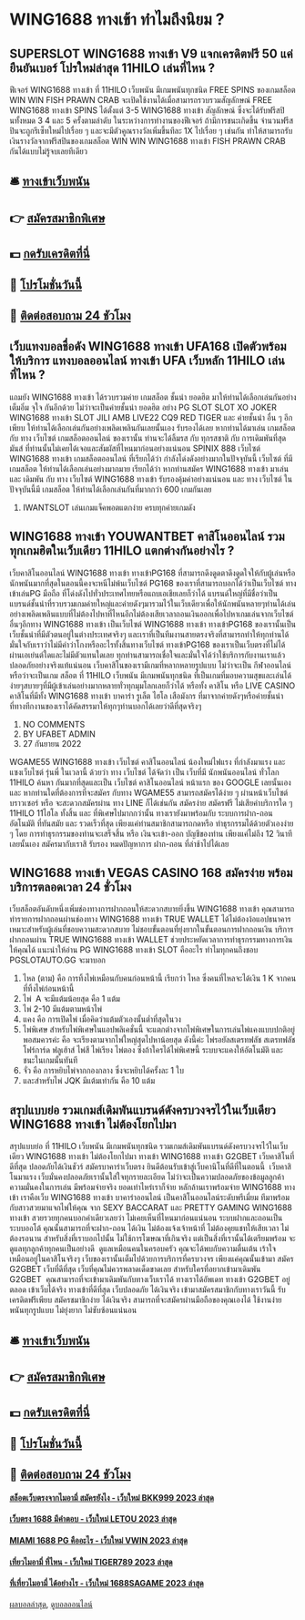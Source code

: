 # WING1688 ทางเข้า ทำไมถึงนิยม ?
## SUPERSLOT WING1688 ทางเข้า V9 แจกเครดิตฟรี 50 แค่ยืนยันเบอร์ โปรใหม่ล่าสุด 11HILO เล่นที่ไหน ?
ฟีเจอร์ WING1688 ทางเข้า ที่ 11HILO เว็บพนัน มีเกมพนันทุกชนิด FREE SPINS ของเกมสล็อต WIN WIN FISH PRAWN CRAB จะเปิดใช้งานได้เมื่อสามารถรวบรวมสัญลักษณ์ FREE WING1688 ทางเข้า SPINS ได้ตั้งแต่ 3-5 WING1688 ทางเข้า สัญลักษณ์ ซึ่งจะได้รับฟรีสปินทั้งหมด 3 4 และ 5 ครั้งตามลำดับ ในระหว่างการทำงานของฟีเจอร์ ถ้ามีการชนะเกิดขึ้น จำนวนฟรีสปินจะถูกรีเซ็ทใหม่ไปเรื่อย ๆ และจะมีตัวคูณรางวัลเพิ่มขึ้นทีละ 1X ไปเรื่อย ๆ เช่นกัน ทำให้สามารถรับเงินรางวัลจากฟรีสปินของเกมสล็อต WIN WIN WING1688 ทางเข้า FISH PRAWN CRAB กันได้แบบไม่รู้จบเลยทีเดียว

## 🛎 [ทางเข้าเว็บพนัน](https://bit.ly/3SdLNi2)
## 👉 [สมัครสมาชิกพิเศษ](https://bit.ly/3SdLNi2)
## 💵 [กดรับเครดิตที่นี่](https://bit.ly/3dyRKHj)
## 👑 [โปรโมชั่นวันนี้](https://bit.ly/3dyRKHj)
## 📱 [ติดต่อสอบถาม 24 ชัวโมง](https://bit.ly/3dyRKHj)

## เว็บแทงบอลชื่อดัง WING1688 ทางเข้า UFA168 เปิดตัวพร้อมให้บริการ แทงบอลออนไลน์ ทางเข้า UFA เว็บหลัก 11HILO เล่นที่ไหน ?
แถมยัง WING1688 ทางเข้า ได้รวบรวมค่าย เกมสล็อต ชั้นนำ ยอดฮิต มาให้ท่านได้เลือกเล่นกันอย่าง เต็มอิ่ม จุใจ กันอีกด้วย ไม่ว่าจะเป็นค่ายชั้นนำ ยอดฮิต อย่าง PG SLOT SLOT XO JOKER WING1688 ทางเข้า SLOT JILI AMB LIVE22 CQ9 RED TIGER และ ค่ายชั้นนำ อื่น ๆ อีกเพียบ ให้ท่านได้เลือกเล่นกันอย่างเพลิดเพลินกันเลยนั้นเอง
รับรองได้เลย หากท่านได้มาเล่น เกมสล็อต กับ ทาง เว็บไซต์ เกมสล็อตออนไลน์ ของเรานั้น ท่านจะได้ลิ้มรส กับ ทุกรสชาติ กับ การเดิมพันที่สุดมันส์ ที่ท่านนั้นไม่เคยได้เจอและสัมผัสที่ไหนมาก่อนอย่างแน่นอน
SPINIX 888 เว็บไซต์ WING1688 ทางเข้า เกมสล็อตออนไลน์ ที่เรียกได้ว่า กำลังโด่งดังอย่างมากในปัจจุบันนี้ เว็บไซต์ ที่มี เกมสล็อต ให้ท่านได้เลือกเล่นอย่างมากมาย เรียกได้ว่า หากท่านสมัคร WING1688 ทางเข้า มาเล่น และ เดิมพัน กับ ทาง เว็บไซต์ WING1688 ทางเข้า รับรองคุ้มค่าอย่างแน่นอน และ ทาง เว็บไซต์ ในปัจจุบันนี้มี เกมสล็อต ให้ท่านได้เลือกเล่นกันที่มากกว่า 600 เกมกันเลย
1. IWANTSLOT เล่นเกมแจ็คพอตแตกง่าย ครบทุกค่ายเกมดัง

## WING1688 ทางเข้า YOUWANTBET คาสิโนออนไลน์ รวมทุกเกมฮิตในเว็บเดียว 11HILO แตกต่างกันอย่างไร ?
เว็บคาสิโนออนไลน์ WING1688 ทางเข้า ทางเข้าPG168 ที่สามารถดึงดูดตาดึงดูดใจให้กับผู้เล่นหรือนักพนันมากที่สุดในตอนนี้คงจะหนีไม่พ้นเว็บไซต์ PG168 ของเราที่สามารถบอกได้ว่าเป็นเว็บไซต์ ทางเข้าเล่นPG มือถือ ที่โด่งดังไปทั่วประเทศไทยหรือแถบเอเชียเลยก็ว่าได้ แบรนด์ใหญ่ที่มีชื่อว่าเป็นแบรนด์ชั้นนำที่รวบรวมเกมค่ายใหญ่และค่ายดังๆมารวมไว้ในเว็บเดียวเพื่อให้นักพนันหลายๆท่านได้เล่นอย่างเพลิดเพลินแบบที่ไม่ต้องไปหาที่ไหนอีกไม่ต้องเสียเวลาถอนเงินออกเพื่อไปหาเกมเล่นจากเว็บไซต์อื่นๆอีกทาง WING1688 ทางเข้า เป็นเว็บไซต์ WING1688 ทางเข้า ทางเข้าPG168 ของเรานั้นเป็นเว็บชั้นนำที่มีตัวตนอยู่ในต่างประเทศจริงๆ และเราที่เป็นทีมงานสายตรงจริงที่สามารถทำให้ทุกท่านได้มั่นใจกับเราว่าไม่มีคำว่าโกงหรืออะไรทั้งสิ้นทางเว็บไซต์ ทางเข้าPG168 ของเราเป็นเว็บตรงที่ไม่ได้ผ่านเอเย่นต์ใดและไม่มีตัวแทนใดเลย ทุกท่านสามารถเชื่อใจและมั่นใจได้ว่าใช้บริการกับงานเราแล้วปลอดภัยอย่างจริงแท้แน่นอน เว็บคาสิโนของเรามีเกมที่หลากหลายรูปแบบ ไม่ว่าจะเป็น กีฬาออนไลน์ หรือว่าจะเป็นเกม สล็อต ที่ 11HILO เว็บพนัน มีเกมพนันทุกชนิด ที่เป็นเกมที่มอบความสุขและเล่นได้ง่ายๆสบายๆที่มีผู้เข้าเล่นอย่างมากหลายทั่วทุกมุมโลกเลยก็ว่าได้ หรือทั้ง คาสิโน หรือ LIVE CASINO คาสิโนที่มีทั้ง WING1688 ทางเข้า บาคาร่า รูเล็ต ไฮโล เสือมังกร ที่มาจากค่ายดังๆหรือค่ายชั้นนำที่ทางทีกงานของเราได้คัดสรรมาให้ทุกๆท่านบอกได้เลยว่าดีที่สุดจริงๆ
1. NO COMMENTS
2. BY UFABET ADMIN
3. 27 กันยายน 2022

WGAME55 WING1688 ทางเข้า เว็บไซต์ คาสิโนออนไลน์ น้องใหม่ไฟแรง ที่กำลังมาแรง และ แซงเว็บไซต์ รุ่นพี่ ในเวลานี้ ด้วยว่า ทาง เว็บไซต์ ได้จัดว่า เป็น เว็บที่มี นักพนันออนไลน์ ทั่วโลก 11HILO ค้นหา กันมากที่สุดและเป็น เว็บไซต์ คาสิโนออนไลน์ หน้าแรก ของ GOOGLE เลยนั้นเอง และ หากท่านใดที่ต้องการที่จะสมัคร กับทาง WGAME55 สามารถสมัครได้ง่าย ๆ ผ่านหน้าเว็บไซต์ บราวเซอร์ หรือ จะสะดวกสมัครผ่าน ทาง LINE ก็ได้เช่นกัน สมัครง่าย สมัครฟรี ไม่เสียค่าบริการใด ๆ 11HILO 11ไฮโล ทั้งสิ้น และ ที่พิเศษไปมากกว่านั้น ทางเรายังมาพร้อมกับ ระบบการฝาก-ถอน อัตโนมัติ ที่ทันสมัย และ รวดเร็วที่สุด เพียงแค่ท่านสมาชิกสามารถกดหรือ ทำธุรกรรมได้ด้วยตัวเองง่าย ๆ โดย การทำธุรกรรมของท่านจะเสร็จสิ้น หรือ เงินจะเข้า-ออก บัญชีของท่าน เพียงแค่ไม่ถึง 12 วินาทีเลยนั้นเอง สมัครมากับเราสิ รับรอง หมดปัญหาการ ฝาก-ถอน ที่ล่าช้าไปได้เลย

## WING1688 ทางเข้า VEGAS CASINO 168 สมัครง่าย พร้อมบริการตลอดเวลา 24 ชั่วโมง
เว็บสล็อตอันดับหนึ่งเพิ่มช่องทางการฝากถอนให้สะดวกสบายยิ่งขึ้น WING1688 ทางเข้า คุณสามารถทำรายการฝากถอนผ่านช่องทาง WING1688 ทางเข้า TRUE WALLET ได้ไม่ต้องง้อแอปธนาคาร เหมาะสำหรับผู้เล่นที่ชอบความสะดวกสบาย ไม่ชอบขั้นตอนที่ยุ่งยากในขั้นตอนการฝากถอนเงิน บริการฝากถอนผ่าน TRUE WING1688 ทางเข้า WALLET ช่วยประหยัดเวลาการทำธุรกรรมทางการเงินให้คุณได้
แนะนำให้อ่าน PG WING1688 ทางเข้า SLOT คืออะไร ทำไมทุกคนถึงชอบ PGSLOTAUTO.GG จะมาบอก
1. ไหล (ตาม) คือ การทิ้งไพ่เหมือนกับคนก่อนหน้านี้ เรียกว่า ไหล ซึ่งคนที่ไหลจะได้เงิน 1 K จากคนที่ทิ้งไพ่ก่อนหน้านี้
2. ไพ่  A จะมีแต้มน้อยสุด คือ 1 แต้ม
3. ไพ่ 2-10 มีแต้มตามหน้าไพ่
4. แคง คือ การเปิดไพ่ เมื่อคิดว่าแต้มตัวเองนั้นต่ำที่สุดในวง
5. ไพ่พิเศษ สำหรับไพ่พิเศษในแอปพลิเคชั่นนี้ จะแตกต่างจากไพ่พิเศษในการเล่นไพ่แคงแบบปกติอยู่พอสมควรค่ะ คือ จะเรียงตามจากไพ่ใหญ่สุดไปหาน้อยสุด ดังนี้ค่ะ ไพ่รอยัลสเตรทฟลัช สเตรทฟลัช โฟร์การ์ด ฟลูเฮ้าส์ ไพ่สี ไพ่เรียง ไพ่ตอง ซึ่งถ้าใครได้ไพ่พิเศษนี้ ระบบจะแคงให้อัตโนมัติ และ ชนะในเกมนั้นทันที
6. จั่ว คือ การหยิบไพ่จากกองกลาง ซึ่งจะหยิบได้ครั้งละ 1 ใบ
7. และสำหรับไพ่ JQK มีแต้มเท่ากัน คือ 10 แต้ม

## สรุปแบบย่อ รวมเกมส์เดิมพันแบรนด์ดังครบวงจรไว้ในเว็บเดียว WING1688 ทางเข้า ไม่ต้องโยกไปมา
สรุปแบบย่อ ที่ 11HILO เว็บพนัน มีเกมพนันทุกชนิด รวมเกมส์เดิมพันแบรนด์ดังครบวงจรไว้ในเว็บเดียว WING1688 ทางเข้า ไม่ต้องโยกไปมา ทางเข้า WING1688 ทางเข้า G2GBET เว็บคาสิโนที่ดีที่สุด ปลอดภัยได้เงินชัวร์
สมัครบาคาร่าเว็บตรง ยินดีต้อนรับเข้าสู่เว็บคานิโนที่ดีที่ในตอนนี้  เว็บคาสิโนมาแรง เว็บมั่นคงปลอดภัยเรานั้นใส่ใจทุกรายละเอียด ไม่ว่าจะเป็นความปลอดภัยของข้อมูลลูกค้า ความมั่นคงในการเล่น มีพร้อมจ่ายจริง ยอดเท่าไหร่เราก็จ่าย หลักล้านเราพร้อมจ่าย WING1688 ทางเข้า เราคือเว็บ WING1688 ทางเข้า บาคาร่าออนไลน์ เป็นคาสิโนออนไลน์ระดับพรีเมี่ยม ทีมาพร้อมกับสาวสวยมาแจกไพ่ให้คุณ จาก SEXY BACCARAT และ PRETTY GAMING WING1688 ทางเข้า สวยรวยทุกคนบอกคำเดียวเลยว่า ไม่เคยเห็นที่ไหนมาก่อนแน่นอน ระบบฝากและถอนเป็นระบบออโต้ คุณนั้นสามารถที่จะฝาก-ถอน ได้เงิน ไม่ต้องแจ้งเจ้าหน้าที่ ไม่ต้องคุยแชทให้เสียเวลา ไม่ต้องรอนาน สำหรับสิ่งที่เราบอกไปนั้น ไม่ใช้การโฆษณาที่เกินจริง แต่เป็นสิ่งที่เรานั้นได้เตรียมพร้อม จะดูแลทุกลูกค้าทุกคนเป็นอย่างดี  ดูแลเหมือนคนในครอบครัว คุณจะได้พบกับความตื่นเต้น เร้าใจ เหมือนอยู่ในคาสิโนจริงๆ เว็บของเรานั้นเต็มไปด้วยการบริการที่ครบวงจร เพียงแค่คุณนั้นเข้ามา สมัคร G2GBET เว็บที่ดีที่สุด เว็บที่คุณไม่ควรพลาดเด็ดขาดเลย
สำหรับใครที่อยากเข้ามาเดิมพัน G2GBET  คุณสามารถที่จะเข้ามาเดิมพันกับทางเว็บเราได้ ทางเราได้อัพเดท ทางเข้า G2GBET อยู่ตลอด เข้าเว็บได้จริง ทางเข้าที่ดีที่สุด เว็บปลอดภัย ได้เงินจริง เข้ามาสมัครสมาชิกกับทางเราวันนี้ รับเครดิตฟรีเพียบ สมัครชมาชิกง่าย ได้เงินจริง สามารถที่จะสมัครผ่านมือถือของคุณเองได้ ใช้งานง่าย พนันทุกรูปแบบ ไม่ยุ่งยาก ไม่ซับซ้อนแน่นอน

## 🛎 [ทางเข้าเว็บพนัน](https://bit.ly/3SdLNi2)
## 👉 [สมัครสมาชิกพิเศษ](https://bit.ly/3SdLNi2)
## 💵 [กดรับเครดิตที่นี่](https://bit.ly/3dyRKHj)
## 👑 [โปรโมชั่นวันนี้](https://bit.ly/3dyRKHj)
## 📱 [ติดต่อสอบถาม 24 ชัวโมง](https://bit.ly/3dyRKHj)

#### [สล็อตเว็บตรงจากไมอามี่ สมัครยังไง - เว็บใหม่ BKK999 2023 ล่าสุด](https://atom.io/themes/สล็อตเว็บตรงจากไมอามี่%20สมัครยังไง%20-%20เว็บใหม่%20bkk999%202023%20ล่าสุด)
#### [เว็บตรง 1688 มีคำตอบ - เว็บใหม่ LETOU 2023 ล่าสุด](https://atom.io/themes/เว็บตรง%201688%20มีคำตอบ%20-%20เว็บใหม่%20letou%202023%20ล่าสุด)
#### [MIAMI 1688 PG คืออะไร - เว็บใหม่ VWIN 2023 ล่าสุด](https://atom.io/themes/miami%201688%20pg%20คืออะไร%20-%20เว็บใหม่%20vwin%202023%20ล่าสุด)
#### [เที่ยวไมอามี่ ที่ไหน - เว็บใหม่ TIGER789 2023 ล่าสุด](https://atom.io/themes/เที่ยวไมอามี่%20ที่ไหน%20-%20เว็บใหม่%20tiger789%202023%20ล่าสุด)
#### [ที่เที่ยวไมอามี่ ได้อย่างไร - เว็บใหม่ 1688SAGAME 2023 ล่าสุด](https://atom.io/themes/ที่เที่ยวไมอามี่%20ได้อย่างไร%20-%20เว็บใหม่%201688sagame%202023%20ล่าสุด)

[ผลบอลล่าสุด](https://siamsport.tv "ผลบอลล่าสุด"), [ดูบอลออนไลน์](https://siamsport.tv/ดูบอลสด "ดูบอลออนไลน์")